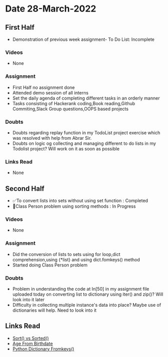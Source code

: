 # Date 28-March-2022

## First Half

- Demonstration of previous week assignment- To Do List: Incomplete

### Videos

- None

### Assignment

- First Half no assignment done
- Attended demo session of all interns
- Set the daily agenda of completing different tasks in an orderly manner
- Tasks consisting of Hackerank coding,Book reading,Github Commiting,Slack Group questions,OOPS based projects

### Doubts

- Doubts regarding replay function in my TodoList project exercise which was resolved with help from Abrar Sir.
- Doubts on logic og collecting and managing different to do lists in my Todolist project?
  Will work on it as soon as possible

### Links Read

- None

## Second Half

- ✅To convert lists into sets without using set function : Completed
- 🔄Class Person problem using sorting methods : In Progress

### Videos

- None

### Assignment

- Did the conversion of lists to sets using for loop,dict comprehension,using {\*list} and using dict.fomkeys() method
- Started doing Class Person problem

### Doubts

- Problem in understanding the code at In[50] in my assignment file uploaded today on converting list to dictionary using iter() and zip()? Will look into it later
- Difficulty in collecting multiple instance's data into place? Maybe use of dictionaries will help. Need to look into it

## Links Read

- [Sort() vs Sorted()](https://www.geeksforgeeks.org/python-difference-between-sorted-and-sort/)
- [Age From Birthdate](https://stackoverflow.com/questions/2217488/age-from-birthdate-in-python/9754466#9754466)
- [Python Dictionary Fromkeys()](https://www.w3schools.com/python/ref_dictionary_fromkeys.asp)
